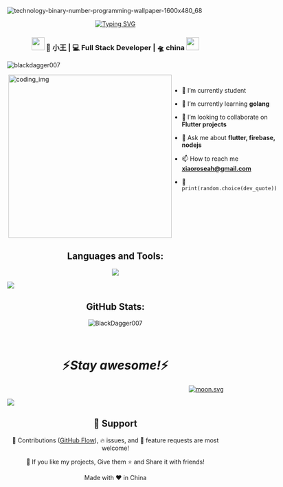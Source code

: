 ![technology-binary-number-programming-wallpaper-1600x480_68](https://user-images.githubusercontent.com/88621342/202923774-e8529a32-8047-4fad-98e0-71b550230481.jpg)
 <!--<h1 align="center">Hi <img src="https://media.giphy.com/media/hvRJCLFzcasrR4ia7z/giphy.gif" width="25px">, I'm DayLighty</h1> -->
  <!-- dynamic typing effect 动态打字效果 -->
  <div align="center">
    <a href="https://blog.sunguoqi.com/">
      <img src="https://readme-typing-svg.demolab.com?font=Fira+Code&pause=1000&width=435&lines=console.log(%22Hello%2C%20World%22);小王同学祝您今天愉快!&center=true&size=27" alt="Typing SVG" />
    </a>
  </div>
<div align="center">
<h3><img src="https://media.giphy.com/media/WUlplcMpOCEmTGBtBW/giphy.gif" width="30"> 🙎 小王  | 💻 Full Stack Developer | 🛸 china  <img src="https://media.giphy.com/media/WUlplcMpOCEmTGBtBW/giphy.gif" width="30"></h3>
</div>

 <p align="left"> <img src="https://komarev.com/ghpvc/?username=blackdagger007&label=Profile%20views&color=0e75b6&style=flat" alt="blackdagger007" /> </p>

 
<div style="display:flex">
  <img align="right" alt="coding_img" width="380" src="https://media.giphy.com/media/RbDKaczqWovIugyJmW/giphy.gif">
  </p>




- 🔭 I’m currently student
- 🌱 I’m currently learning **golang**

- 👯 I’m looking to collaborate on **Flutter projects**

- 💬 Ask me about **flutter, firebase, nodejs**

- 📫 How to reach me **xiaoroseah@gmail.com**

- 🐍 `print(random.choice(dev_quote))`
</div>



<!-- 技术栈 -->
<h2 align="center">Languages and Tools:</h2>
<p align="center"> 
  <img src="https://skillicons.dev/icons?i=golang,css,html,js,vue,git,github,gitlab,linux,mongodb,mysql,nodejs,vscode&perline=10">
</p>

<!-- just img 图片![Top Langs](https://github-readme-stats.vercel.app/api/top-langs/?username=DayLighty&layout=compact&theme=tokyonight) -->
<img src="https://cdn.jsdelivr.net/gh/sun0225SUN/sun0225SUN/assets/images/icon.png" /></div>
<h2 align="center">GitHub Stats:</h3>
<div align="center">
  
<img src="https://github-readme-stats.vercel.app/api/top-langs/?username=DayLighty&layout=compact&include_all_commits=true&count_private=true&show_icons=true&line_height=20&title_color=7A7ADB&icon_color=2234AE&text_color=D3D3D3&bg_color=0,000000,130F40" alt="BlackDagger007" />
</div>

  <p align="center">

<br />

<h1 align='center'>⚡️<i>Stay awesome!</i>⚡️</h1>

<!-- 月亮real time -->

<p align="right">
 <a href="https://moon-svg.minung.dev">

  <img src="https://moon-svg.minung.dev/moon.svg?theme=basic" alt="moon.svg" />
  </a>
</p>

<!-- just img 图片 -->

<img class="alignright" src="https://cdn.jsdelivr.net/gh/sun0225SUN/sun0225SUN/assets/images/rocket.png"/>
</div>

<h2 align="center">🤝 Support</h2>

<p align="center">🎀 Contributions (<a href="https://guides.github.com/introduction/flow" title="GitHub flow">GitHub Flow</a>), 🔥 issues, and 🥮 feature requests are most welcome!</p>

<p align="center">💙 If you like my projects, Give them ⭐ and Share it with friends!</p>
</p>
<p align="center">Made with ❤️ in China</p>
